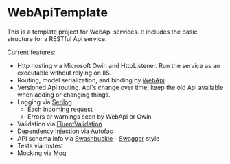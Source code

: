 # WebApiTemplate

This is a template project for WebApi services.
It includes the basic structure for a RESTful Api service.

Current features:

* Http hosting via Microsoft Owin and HttpListener.
  Run the service as an executable without relying on IIS.
* Routing, model serialization, and binding by [WebApi](http://www.asp.net/web-api)
* Versioned Api routing.  Api's change over time; keep the old Api available when adding or changing things.
* Logging via [Serilog](https://github.com/serilog/serilog)
  * Each incoming request
  * Errors or warnings seen by WebApi or Owin
* Validation via [FluentValidation](https://github.com/JeremySkinner/FluentValidation)
* Dependency Injection via [Autofac](https://github.com/autofac/Autofac)
* API schema info via [Swashbuckle](https://github.com/domaindrivendev/Swashbuckle) - [Swagger](http://swagger.io/) style
* Tests via mstest
* Mocking via [Moq](https://github.com/Moq/moq4)
